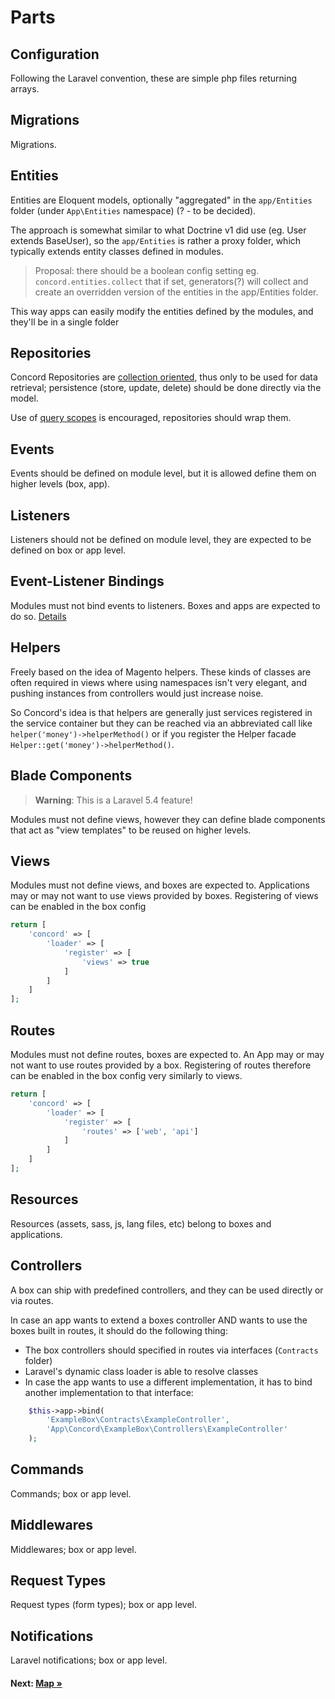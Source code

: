 # Parts

## Configuration

Following the Laravel convention, these are simple php files returning arrays.

## Migrations

Migrations.

## Entities

Entities are Eloquent models, optionally "aggregated" in the `app/Entities` folder (under `App\Entities` namespace) (? -  to be decided).

The approach is somewhat similar to what Doctrine v1 did use (eg. User extends BaseUser), so the `app/Entities` is rather a proxy folder, which typically extends entity classes defined in modules.

> Proposal: there should be a boolean config setting eg. `concord.entities.collect` that if set, generators(?) will collect and create an overridden version of the entities in the app/Entities folder.

This way apps can easily modify the entities defined by the modules, and they'll be in a single folder

## Repositories

Concord Repositories are [collection oriented](http://shawnmc.cool/the-repository-pattern#collection-oriented-vs-persistence-oriented),
thus only to be used for data retrieval; persistence (store, update, delete) should be done directly via the model.

Use of [query scopes](https://laravel.com/docs/5.3/eloquent#query-scopes) is encouraged, repositories should wrap them.

## Events

Events should be defined on module level, but it is allowed define them on higher levels (box, app).

## Listeners

Listeners should not be defined on module level, they are expected to be defined on box or app level.

## Event-Listener Bindings

Modules must not bind events to listeners. Boxes and apps are expected to do so.
[Details](parts-event-listener-bindings.md)

## Helpers

Freely based on the idea of Magento helpers. These kinds of classes are
often required in views where using namespaces isn't very elegant, and
pushing instances from controllers would just increase noise.

So Concord's idea is that helpers are generally just services registered
in the service container but they can be reached via an abbreviated call
like `helper('money')->helperMethod()` or if you register the Helper
facade `Helper::get('money')->helperMethod()`.

## Blade Components

> **Warning**: This is a Laravel 5.4 feature!

Modules must not define views, however they can define blade components that act as "view templates" to be reused on higher levels.

## Views

Modules must not define views, and boxes are expected to.
Applications may or may not want to use views provided by boxes.
Registering of views can be enabled in the box config

```php
return [
    'concord' => [
        'loader' => [
            'register' => [
                'views' => true
            ]
        ]
    ]
];
```

## Routes

Modules must not define routes, boxes are expected to.
An App may or may not want to use routes provided by a box.
Registering of routes therefore can be enabled in the box config very similarly to views.

```php
return [
    'concord' => [
        'loader' => [
            'register' => [
                'routes' => ['web', 'api']
            ]
        ]
    ]
];
```

## Resources

Resources (assets, sass, js, lang files, etc) belong to boxes and applications.

## Controllers

A box can ship with predefined controllers, and they can be used directly or via routes.

In case an app wants to extend a boxes controller AND wants to use the boxes built in routes, it should do the following thing:

- The box controllers should specified in routes via interfaces (`Contracts` folder)
- Laravel's dynamic class loader is able to resolve classes
- In case the app wants to use a different implementation, it has to bind another implementation to that interface:

```php
    $this->app->bind(
        'ExampleBox\Contracts\ExampleController',
        'App\Concord\ExampleBox\Controllers\ExampleController'
    );
```

## Commands

Commands; box or app level.

## Middlewares

Middlewares; box or app level.

## Request Types

Request types (form types); box or app level.

## Notifications

Laravel notifications; box or app level.

#### Next: [Map &raquo;](map.md)